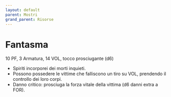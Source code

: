 ```yaml
---
layout: default
parent: Mostri
grand_parent: Risorse
---
```


# Fantasma

10 PF, 3 Armatura, 14 VOL, tocco prosciugante (d6)

- Spiriti incorporei dei morti inquieti.
- Possono possedere le vittime che falliscono un tiro su VOL, prendendo il controllo dei loro corpi.
- Danno critico: prosciuga la forza vitale della vittima (d6 danni extra a FOR).